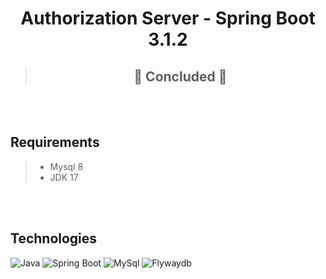 <h1 align="center">Authorization Server - Spring Boot 3.1.2</h1>

>## <center>  🚧 Concluded 🚧  </center>


</br></br>

## Requirements <a id="requirements"></a>
> - Mysql 8
> - JDK 17

</br></br>

## Technologies  <a id="technologies"></a>

![Java](https://img.shields.io/static/v1?label=java&message=17&color=green)
![Spring Boot](https://img.shields.io/static/v1?label=spring-boot&message=3.1.2&color=green)
![MySql](https://img.shields.io/static/v1?label=mysql&message=8&color=green)
![Flywaydb](https://img.shields.io/static/v1?label=flywaydb&message=9.16.3&color=green)
